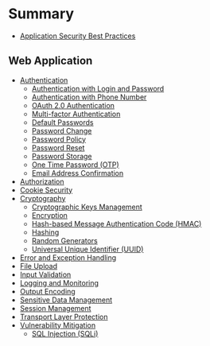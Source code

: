 # Summary

- [Application Security Best Practices](INTRODUCTION.md)

## Web Application

- [Authentication](/Web%20Application/Authentication/README.md)
    - [Authentication with Login and Password](/Web%20Application/Authentication/Authentication%20with%20Login%20and%20Password/README.md)
    - [Authentication with Phone Number](/Web%20Application/Authentication/Authentication%20with%20Phone%20Number/README.md)
    - [OAuth 2.0 Authentication](/Web%20Application/Authentication/OAuth%202.0%20Authentication/README.md)
    - [Multi-factor Authentication](/Web%20Application/Authentication/Multi-factor%20Authentication/README.md)
    - [Default Passwords](/Web%20Application/Authentication/Default%20Passwords/README.md)
    - [Password Change](/Web%20Application/Authentication/Password%20Change/README.md)
    - [Password Policy](/Web%20Application/Authentication/Password%20Policy/README.md)
    - [Password Reset](/Web%20Application/Authentication/Password%20Reset/README.md)
    - [Password Storage](/Web%20Application/Authentication/Password%20Storage/README.md)
    - [One Time Password (OTP)](/Web%20Application/Authentication/One%20Time%20Password%20(OTP)/README.md)
    - [Email Address Confirmation](/Web%20Application/Authentication/Email%20Address%20Confirmation/README.md)
- [Authorization](/Web%20Application/Authorization/README.md)
- [Cookie Security](/Web%20Application/Cookie%20Security/README.md)
- [Cryptography](/Web%20Application/Cryptography/README.md)
    - [Cryptographic Keys Management](/Web%20Application/Cryptography/Cryptographic%20Keys%20Management/README.md)
    - [Encryption](/Web%20Application/Cryptography/Encryption/README.md)
    - [Hash-based Message Authentication Code (HMAC)](/Web%20Application/Cryptography/Hash-based%20Message%20Authentication%20Code%20(HMAC)/README.md)
    - [Hashing](/Web%20Application/Cryptography/Hashing/README.md)
    - [Random Generators](/Web%20Application/Cryptography/Random%20Generators/README.md)
    - [Universal Unique Identifier (UUID)](/Web%20Application/Cryptography/Universal%20Unique%20Identifier%20(UUID)/README.md)
- [Error and Exception Handling](/Web%20Application/Error%20and%20Exception%20Handling/README.md)
- [File Upload](/Web%20Application/File%20Upload/README.md)
- [Input Validation](/Web%20Application/Input%20Validation/README.md)
- [Logging and Monitoring](/Web%20Application/Logging%20and%20Monitoring/README.md)
- [Output Encoding](/Web%20Application/Output%20Encoding/README.md)
- [Sensitive Data Management](/Web%20Application/Sensitive%20Data%20Management/README.md)
- [Session Management](/Web%20Application/Session%20Management/README.md)
- [Transport Layer Protection](/Web%20Application/Transport%20Layer%20Protection/README.md)
- [Vulnerability Mitigation](/Web%20Application/Vulnerability%20Mitigation/README.md)
    - [SQL Injection (SQLi)](/Web%20Application/Vulnerability%20Mitigation/SQL%20Injection/README.md)
